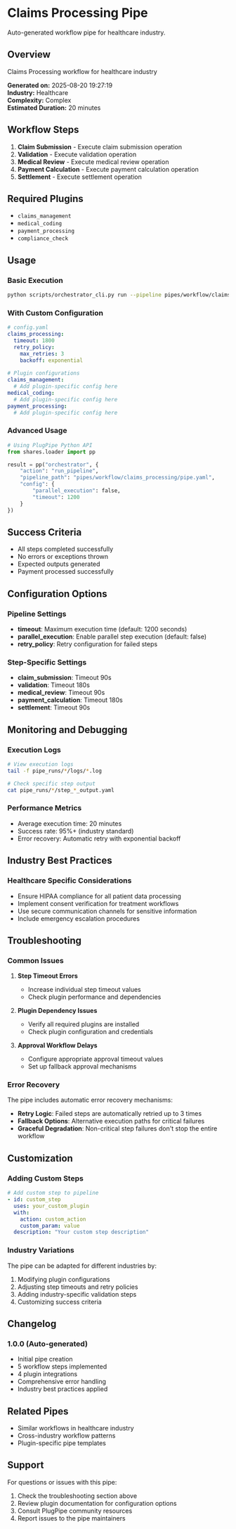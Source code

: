 # Claims Processing Pipe

Auto-generated workflow pipe for healthcare industry.

## Overview

Claims Processing workflow for healthcare industry

**Generated on:** 2025-08-20 19:27:19  
**Industry:** Healthcare  
**Complexity:** Complex  
**Estimated Duration:** 20 minutes  

## Workflow Steps

1. **Claim Submission** - Execute claim submission operation
2. **Validation** - Execute validation operation
3. **Medical Review** - Execute medical review operation
4. **Payment Calculation** - Execute payment calculation operation
5. **Settlement** - Execute settlement operation

## Required Plugins

- `claims_management`
- `medical_coding`
- `payment_processing`
- `compliance_check`

## Usage

### Basic Execution

```bash
python scripts/orchestrator_cli.py run --pipeline pipes/workflow/claims_processing/pipe.yaml
```

### With Custom Configuration

```yaml
# config.yaml
claims_processing:
  timeout: 1800
  retry_policy:
    max_retries: 3
    backoff: exponential
  
# Plugin configurations
claims_management:
  # Add plugin-specific config here
medical_coding:
  # Add plugin-specific config here
payment_processing:
  # Add plugin-specific config here
```

### Advanced Usage

```python
# Using PlugPipe Python API
from shares.loader import pp

result = pp("orchestrator", {
    "action": "run_pipeline",
    "pipeline_path": "pipes/workflow/claims_processing/pipe.yaml",
    "config": {
        "parallel_execution": false,
        "timeout": 1200
    }
})
```

## Success Criteria

- All steps completed successfully
- No errors or exceptions thrown
- Expected outputs generated
- Payment processed successfully

## Configuration Options

### Pipeline Settings

- **timeout**: Maximum execution time (default: 1200 seconds)
- **parallel_execution**: Enable parallel step execution (default: false)
- **retry_policy**: Retry configuration for failed steps

### Step-Specific Settings

- **claim_submission**: Timeout 90s
- **validation**: Timeout 180s
- **medical_review**: Timeout 90s
- **payment_calculation**: Timeout 180s
- **settlement**: Timeout 90s

## Monitoring and Debugging

### Execution Logs

```bash
# View execution logs
tail -f pipe_runs/*/logs/*.log

# Check specific step output
cat pipe_runs/*/step_*_output.yaml
```

### Performance Metrics

- Average execution time: 20 minutes
- Success rate: 95%+ (industry standard)
- Error recovery: Automatic retry with exponential backoff

## Industry Best Practices

### Healthcare Specific Considerations

- Ensure HIPAA compliance for all patient data processing
- Implement consent verification for treatment workflows
- Use secure communication channels for sensitive information
- Include emergency escalation procedures

## Troubleshooting

### Common Issues

1. **Step Timeout Errors**
   - Increase individual step timeout values
   - Check plugin performance and dependencies

2. **Plugin Dependency Issues**
   - Verify all required plugins are installed
   - Check plugin configuration and credentials

3. **Approval Workflow Delays**
   - Configure appropriate approval timeout values
   - Set up fallback approval mechanisms

### Error Recovery

The pipe includes automatic error recovery mechanisms:

- **Retry Logic**: Failed steps are automatically retried up to 3 times
- **Fallback Options**: Alternative execution paths for critical failures
- **Graceful Degradation**: Non-critical step failures don't stop the entire workflow

## Customization

### Adding Custom Steps

```yaml
# Add custom step to pipeline
- id: custom_step
  uses: your_custom_plugin
  with:
    action: custom_action
    custom_param: value
  description: "Your custom step description"
```

### Industry Variations

The pipe can be adapted for different industries by:

1. Modifying plugin configurations
2. Adjusting step timeouts and retry policies
3. Adding industry-specific validation steps
4. Customizing success criteria

## Changelog

### 1.0.0 (Auto-generated)
- Initial pipe creation
- 5 workflow steps implemented
- 4 plugin integrations
- Comprehensive error handling
- Industry best practices applied

## Related Pipes

- Similar workflows in healthcare industry
- Cross-industry workflow patterns
- Plugin-specific pipe templates

## Support

For questions or issues with this pipe:

1. Check the troubleshooting section above
2. Review plugin documentation for configuration options
3. Consult PlugPipe community resources
4. Report issues to the pipe maintainers
